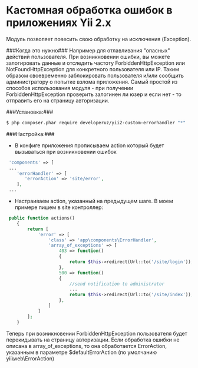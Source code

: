 Кастомная обработка ошибок в приложениях Yii 2.x
============
Модуль позволяет повесить свою обработку на исключения (Exception). 

###Когда это нужно###
Например для отлавливания "опасных" действий пользователя. При возникновении ошибки, вы можете залогировать данные и отследить частоту 
ForbiddenHttpException или NotFoundHttpException для конкретного пользователя или IP. Таким образом своевременно заблокировать пользователя 
и/или сообщить администратору о попытке взлома приложения. Самый простой из способов использования модуля - 
при получении ForbiddenHttpException проверить залогинен ли юзер и если нет - то отправить его на страницу авторизации. 

###Установка:###
```bash
$ php composer.phar require developeruz/yii2-custom-errorhandler "*"
```

###Настройка:###
* В конфиге приложения прописываем action который будет вызываться при возникновении ошибок
```php
 'components' => [
 ...
    'errorHandler' => [
       'errorAction' => 'site/error',
    ],
 ...
```
* Настраиваем action, указанный на предыдущем шаге. В моем примере пишем в site контроллер: 
```php
 public function actions()
    {
        return [
            'error' => [
                'class' => 'app\components\ErrorHandler',
                'array_of_exceptions' => [
                    403 => function()
                    {
                        return $this->redirect(Url::to('/site/login'));
                    }, 
                    500 => function()
                    {
                        //send notification to administrator 
                        ...
                        return $this->redirect(Url::to('/site/index'));
                    }, 
                ]
            ]
        ];
    }
```
Теперь при возникновении ForbiddenHttpException пользователя будет перекидывать на страницу авторизации.
 Если обработка ошибки не описана в array_of_exceptions, то она обработается ErrorAction, указанным в параметре $defaultErrorAction 
 (по умолчанию yii\web\ErrorAction)